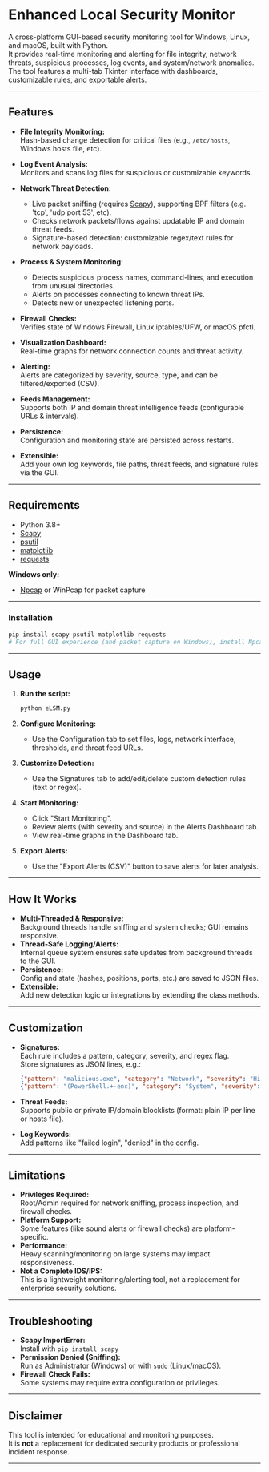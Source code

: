 # Enhanced Local Security Monitor

A cross-platform GUI-based security monitoring tool for Windows, Linux, and macOS, built with Python.  
It provides real-time monitoring and alerting for file integrity, network threats, suspicious processes, log events, and system/network anomalies.  
The tool features a multi-tab Tkinter interface with dashboards, customizable rules, and exportable alerts.

---

## Features

- **File Integrity Monitoring:**  
  Hash-based change detection for critical files (e.g., `/etc/hosts`, Windows hosts file, etc).

- **Log Event Analysis:**  
  Monitors and scans log files for suspicious or customizable keywords.

- **Network Threat Detection:**  
  - Live packet sniffing (requires [Scapy](https://scapy.net/)), supporting BPF filters (e.g. 'tcp', 'udp port 53', etc).
  - Checks network packets/flows against updatable IP and domain threat feeds.
  - Signature-based detection: customizable regex/text rules for network payloads.

- **Process & System Monitoring:**  
  - Detects suspicious process names, command-lines, and execution from unusual directories.
  - Alerts on processes connecting to known threat IPs.
  - Detects new or unexpected listening ports.

- **Firewall Checks:**  
  Verifies state of Windows Firewall, Linux iptables/UFW, or macOS pfctl.

- **Visualization Dashboard:**  
  Real-time graphs for network connection counts and threat activity.

- **Alerting:**  
  Alerts are categorized by severity, source, type, and can be filtered/exported (CSV).

- **Feeds Management:**  
  Supports both IP and domain threat intelligence feeds (configurable URLs & intervals).

- **Persistence:**  
  Configuration and monitoring state are persisted across restarts.

- **Extensible:**  
  Add your own log keywords, file paths, threat feeds, and signature rules via the GUI.

---

## Requirements

- Python 3.8+
- [Scapy](https://pypi.org/project/scapy/)
- [psutil](https://pypi.org/project/psutil/)
- [matplotlib](https://pypi.org/project/matplotlib/)
- [requests](https://pypi.org/project/requests/)

**Windows only:**  
- [Npcap](https://nmap.org/npcap/) or WinPcap for packet capture

---

### Installation

```bash
pip install scapy psutil matplotlib requests
# For full GUI experience (and packet capture on Windows), install Npcap from https://nmap.org/npcap/
```

---

## Usage

1. **Run the script:**
   ```bash
   python eLSM.py
   ```

2. **Configure Monitoring:**  
   - Use the Configuration tab to set files, logs, network interface, thresholds, and threat feed URLs.

3. **Customize Detection:**  
   - Use the Signatures tab to add/edit/delete custom detection rules (text or regex).

4. **Start Monitoring:**  
   - Click "Start Monitoring".  
   - Review alerts (with severity and source) in the Alerts Dashboard tab.
   - View real-time graphs in the Dashboard tab.

5. **Export Alerts:**  
   - Use the "Export Alerts (CSV)" button to save alerts for later analysis.

---

## How It Works

- **Multi-Threaded & Responsive:**  
  Background threads handle sniffing and system checks; GUI remains responsive.
- **Thread-Safe Logging/Alerts:**  
  Internal queue system ensures safe updates from background threads to the GUI.
- **Persistence:**  
  Config and state (hashes, positions, ports, etc.) are saved to JSON files.
- **Extensible:**  
  Add new detection logic or integrations by extending the class methods.

---

## Customization

- **Signatures:**  
  Each rule includes a pattern, category, severity, and regex flag.  
  Store signatures as JSON lines, e.g.:
  ```json
  {"pattern": "malicious.exe", "category": "Network", "severity": "High", "is_regex": false}
  {"pattern": "(PowerShell.+-enc)", "category": "System", "severity": "Critical", "is_regex": true}
  ```

- **Threat Feeds:**  
  Supports public or private IP/domain blocklists (format: plain IP per line or hosts file).

- **Log Keywords:**  
  Add patterns like "failed login", "denied" in the config.

---

## Limitations

- **Privileges Required:**  
  Root/Admin required for network sniffing, process inspection, and firewall checks.
- **Platform Support:**  
  Some features (like sound alerts or firewall checks) are platform-specific.
- **Performance:**  
  Heavy scanning/monitoring on large systems may impact responsiveness.
- **Not a Complete IDS/IPS:**  
  This is a lightweight monitoring/alerting tool, not a replacement for enterprise security solutions.

---

## Troubleshooting

- **Scapy ImportError:**  
  Install with `pip install scapy`
- **Permission Denied (Sniffing):**  
  Run as Administrator (Windows) or with `sudo` (Linux/macOS).
- **Firewall Check Fails:**  
  Some systems may require extra configuration or privileges.

---

## Disclaimer

This tool is intended for educational and monitoring purposes.  
It is **not** a replacement for dedicated security products or professional incident response.

---
